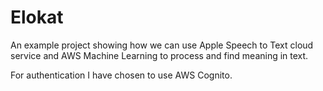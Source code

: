 # Elokat

An example project showing how we can use Apple Speech to Text cloud service and AWS Machine Learning to process and find meaning in text.

For authentication I have chosen to use AWS Cognito.
